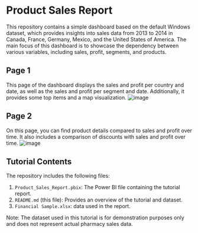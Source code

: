 # Product Sales Report

This repository contains a simple dashboard based on the default Windows dataset, which provides insights into sales data from 2013 to 2014 in Canada, France, Germany, Mexico, and the United States of America. The main focus of this dashboard is to showcase the dependency between various variables, including sales, profit, segments, and products.

## Page 1
This page of the dashboard displays the sales and profit per country and date, as well as the sales and profit per segment and date. Additionally, it provides some top items and a map visualization.
![image](https://github.com/Anastasiia-Tetervak/Sales_dashboard/assets/112822472/9db99253-9694-4de0-99ce-121a10ddc92b)
## Page 2
On this page, you can find product details compared to sales and profit over time. It also includes a comparison of discounts with sales and profit over time.
![image](https://github.com/Anastasiia-Tetervak/Sales_dashboard/assets/112822472/c4e9fa6d-042a-4c11-8075-729e946da52d)

## Tutorial Contents
The repository includes the following files:

1. `Product_Sales_Report.pbix`: The Power BI file containing the tutorial report.
2. `README.md` (this file): Provides an overview of the tutorial and dataset.
3. `Financial Sample.xlsx`: data used in the report.

Note: The dataset used in this tutorial is for demonstration purposes only and does not represent actual pharmacy sales data.
